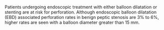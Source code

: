 Patients undergoing endoscopic treatment with either balloon dilatation or stenting are at risk for perforation. Although endoscopic balloon dilatation (EBD) associated perforation rates in benign peptic stenosis are 3% to 6%, higher rates are seen with a balloon diameter greater than 15 mm.